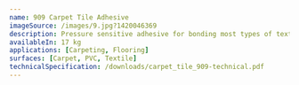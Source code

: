 ```yaml
---
name: 909 Carpet Tile Adhesive
imageSource: /images/9.jpg?1420046369
description: Pressure sensitive adhesive for bonding most types of textile & PVC backed carpet tiles.
availableIn: 17 kg
applications: [Carpeting, Flooring]
surfaces: [Carpet, PVC, Textile]
technicalSpecification: /downloads/carpet_tile_909-technical.pdf
---
```

